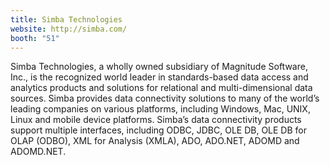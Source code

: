 ```yaml
---
title: Simba Technologies
website: http://simba.com/
booth: "51"
---
```


Simba Technologies, a wholly owned subsidiary of Magnitude Software, Inc., is the recognized world leader in standards-based data access and analytics products and solutions for relational and multi-dimensional data sources. Simba provides data connectivity solutions to many of the world’s leading companies on various platforms, including Windows, Mac, UNIX, Linux and mobile device platforms. Simba’s data connectivity products support multiple interfaces, including ODBC, JDBC, OLE DB, OLE DB for OLAP (ODBO), XML for Analysis (XMLA), ADO, ADO.NET, ADOMD and ADOMD.NET.
